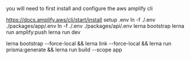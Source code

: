 you will need to first install and configure the aws amplify cli 

https://docs.amplify.aws/cli/start/install
setup .env
ln -f ./.env ./packages/app/.env
ln -f ./.env ./packages/api/.env
lerna bootstrap
lerna run amplify:push
lerna run dev

lerna bootstrap --force-local && lerna link --force-local && lerna run prisma:generate && lerna run build --scope app
